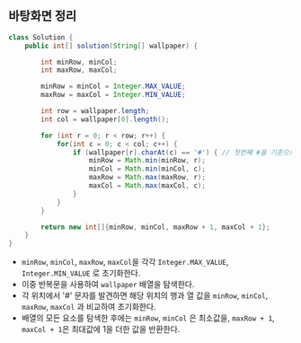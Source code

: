 ## 바탕화면 정리

```java
class Solution {
    public int[] solution(String[] wallpaper) {

        int minRow, minCol;
        int maxRow, maxCol;

        minRow = minCol = Integer.MAX_VALUE;
        maxRow = maxCol = Integer.MIN_VALUE;

        int row = wallpaper.length;
        int col = wallpaper[0].length();

        for (int r = 0; r < row; r++) {
            for(int c = 0; c < col; c++) {
                if (wallpaper[r].charAt(c) == '#') { // 첫번째 #을 기준으로 행과 열을 비교..!
                    minRow = Math.min(minRow, r);
                    minCol = Math.min(minCol, c);
                    maxRow = Math.max(maxRow, r);
                    maxCol = Math.max(maxCol, c);
                }
            }
        }

        return new int[]{minRow, minCol, maxRow + 1, maxCol + 1};
    }
}
```

* `minRow`, `minCol`, `maxRow`, `maxCol`을 각각 `Integer.MAX_VALUE`, `Integer.MIN_VALUE` 로 초기화한다. 
* 이중 반복문을 사용하여 `wallpaper` 배열을 탐색한다.
* 각 위치에서 '#' 문자를 발견하면 해당 위치의 행과 열 값을 `minRow`, `minCol`, `maxRow`, `maxCol` 과 비교하여 초기화한다.
* 배열의 모든 요소를 탐색한 후에는 `minRow`, `minCol` 은 최소값을, `maxRow + 1`, `maxCol + 1`은 최대값에 1을 더한 값을 반환한다.